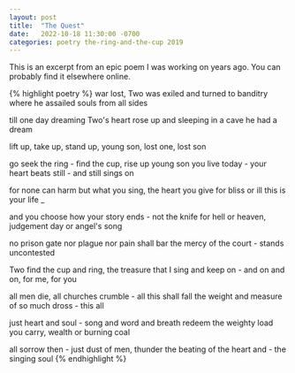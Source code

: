```yaml
---
layout: post
title:  "The Quest"
date:   2022-10-18 11:30:00 -0700
categories: poetry the-ring-and-the-cup 2019
---
```


This is an excerpt from an epic poem I was working on years ago.
You can probably find it elsewhere online.

{% highlight poetry %}
war lost, Two was exiled and turned to banditry
where he assailed souls from all sides

till one day dreaming Two's heart rose up
and sleeping in a cave he had a dream

lift up, take up, stand up, young son, lost one, lost son

go seek the ring - find the cup, rise up young son
you live today - your heart beats still - and still sings on

for none can harm but what you sing, the heart you give
for bliss or ill this is your life _

and you choose how your story ends - not the knife
for hell or heaven, judgement day or angel's song 

no prison gate nor plague nor pain shall bar
the mercy of the court - stands uncontested

Two find the cup and ring, the treasure that I sing
and keep on - and on and on, for me, for you

all men die, all churches crumble - all this shall fall
the weight and measure of so much dross - this all 

just heart and soul - song and word and breath redeem
the weighty load you carry, wealth or burning coal

all sorrow then - just dust of men, thunder
the beating of the heart and - the singing soul
{% endhighlight %}
